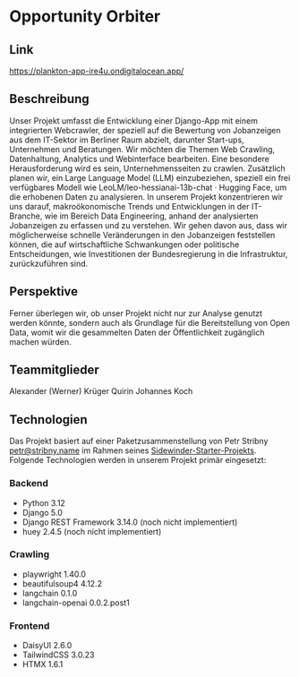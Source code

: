 # Opportunity Orbiter

## Link

<https://plankton-app-ire4u.ondigitalocean.app/>

## Beschreibung

Unser Projekt umfasst die Entwicklung einer Django-App mit einem integrierten Webcrawler, der speziell auf die Bewertung von Jobanzeigen aus dem IT-Sektor im Berliner Raum abzielt, darunter Start-ups, Unternehmen und Beratungen. Wir möchten die Themen Web Crawling, Datenhaltung, Analytics und Webinterface bearbeiten. Eine besondere Herausforderung wird es sein, Unternehmensseiten zu crawlen. Zusätzlich planen wir, ein Large Language Model (LLM) einzubeziehen, speziell ein frei verfügbares Modell wie LeoLM/leo-hessianai-13b-chat · Hugging Face, um die erhobenen Daten zu analysieren.
In unserem Projekt konzentrieren wir uns darauf, makroökonomische Trends und Entwicklungen in der IT-Branche, wie im Bereich Data Engineering, anhand der analysierten Jobanzeigen zu erfassen und zu verstehen. Wir gehen davon aus, dass wir möglicherweise schnelle Veränderungen in den Jobanzeigen feststellen können, die auf wirtschaftliche Schwankungen oder politische Entscheidungen, wie Investitionen der Bundesregierung in die Infrastruktur, zurückzuführen sind.

## Perspektive

Ferner überlegen wir, ob unser Projekt nicht nur zur Analyse genutzt werden könnte, sondern auch als Grundlage für die Bereitstellung von Open Data, womit wir die gesammelten Daten der Öffentlichkeit zugänglich machen würden.

## Teammitglieder

Alexander (Werner) Krüger
Quirin Johannes Koch

## Technologien

Das Projekt basiert auf einer Paketzusammenstellung von Petr Stribny <petr@stribny.name> im Rahmen seines [Sidewinder-Starter-Projekts](https://stribny.github.io/sidewinder/). Folgende Technologien werden in unserem Projekt primär eingesetzt:

### Backend

- Python 3.12
- Django 5.0
- Django REST Framework 3.14.0 (noch nicht implementiert)
- huey 2.4.5 (noch nicht implementiert)

### Crawling

- playwright 1.40.0
- beautifulsoup4 4.12.2
- langchain 0.1.0
- langchain-openai 0.0.2.post1

### Frontend

- DaisyUI 2.6.0
- TailwindCSS 3.0.23
- HTMX 1.6.1

